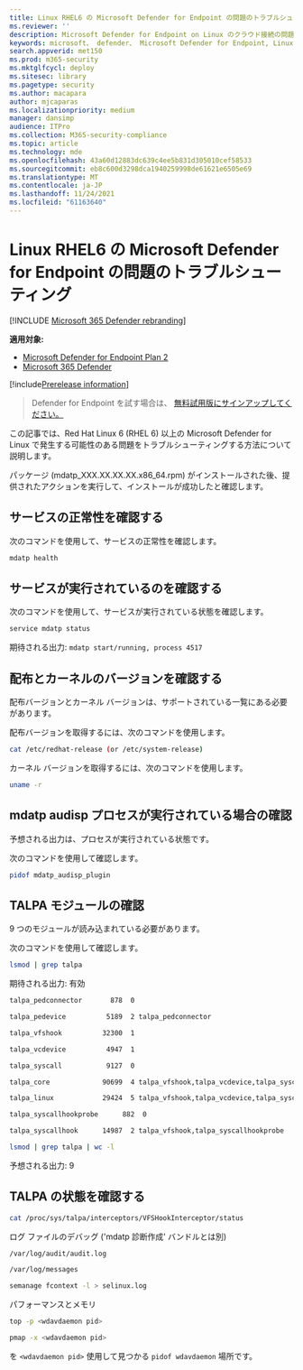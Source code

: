 ```yaml
---
title: Linux RHEL6 の Microsoft Defender for Endpoint の問題のトラブルシューティング
ms.reviewer: ''
description: Microsoft Defender for Endpoint on Linux のクラウド接続の問題のトラブルシューティング
keywords: microsoft、 defender、 Microsoft Defender for Endpoint, Linux, cloud, connectivity, communication
search.appverid: met150
ms.prod: m365-security
ms.mktglfcycl: deploy
ms.sitesec: library
ms.pagetype: security
ms.author: macapara
author: mjcaparas
ms.localizationpriority: medium
manager: dansimp
audience: ITPro
ms.collection: M365-security-compliance
ms.topic: article
ms.technology: mde
ms.openlocfilehash: 43a60d12883dc639c4ee5b831d305010cef58533
ms.sourcegitcommit: eb8c600d3298dca1940259998de61621e6505e69
ms.translationtype: MT
ms.contentlocale: ja-JP
ms.lasthandoff: 11/24/2021
ms.locfileid: "61163640"
---
```

# <a name="troubleshoot-issues-for-microsoft-defender-for-endpoint-on-linux-rhel6"></a>Linux RHEL6 の Microsoft Defender for Endpoint の問題のトラブルシューティング

[!INCLUDE [Microsoft 365 Defender rebranding](../../includes/microsoft-defender.md)]

**適用対象:**
- [Microsoft Defender for Endpoint Plan 2](https://go.microsoft.com/fwlink/p/?linkid=2154037)
- [Microsoft 365 Defender](https://go.microsoft.com/fwlink/?linkid=2118804)

[!include[Prerelease information](../../includes/prerelease.md)]

> Defender for Endpoint を試す場合は、 [無料試用版にサインアップしてください。](https://signup.microsoft.com/create-account/signup?products=7f379fee-c4f9-4278-b0a1-e4c8c2fcdf7e&ru=https://aka.ms/MDEp2OpenTrial?ocid=docs-wdatp-investigateip-abovefoldlink)

この記事では、Red Hat Linux 6 (RHEL 6) 以上の Microsoft Defender for Linux で発生する可能性のある問題をトラブルシューティングする方法について説明します。 

パッケージ (mdatp_XXX.XX.XX.XX.x86_64.rpm) がインストールされた後、提供されたアクションを実行して、インストールが成功したと確認します。 


## <a name="check-the-service-health"></a>サービスの正常性を確認する

次のコマンドを使用して、サービスの正常性を確認します。

```bash
mdatp health 
```

## <a name="verify-that-the-service-is-running"></a>サービスが実行されているのを確認する

次のコマンドを使用して、サービスが実行されている状態を確認します。

```bash
service mdatp status 
```

期待される出力: `mdatp start/running, process 4517`

## <a name="verify-the-distribution-and-kernel-version"></a>配布とカーネルのバージョンを確認する
配布バージョンとカーネル バージョンは、サポートされている一覧にある必要があります。

配布バージョンを取得するには、次のコマンドを使用します。

```bash
cat /etc/redhat-release (or /etc/system-release) 
```

カーネル バージョンを取得するには、次のコマンドを使用します。

```bash
uname -r
```
## <a name="check-if-mdatp-audisp-process-is-running"></a>mdatp audisp プロセスが実行されている場合の確認 
予想される出力は、プロセスが実行されている状態です。

次のコマンドを使用して確認します。

```bash
pidof mdatp_audisp_plugin 
```

## <a name="check-talpa-modules"></a>TALPA モジュールの確認
9 つのモジュールが読み込まれている必要があります。 

次のコマンドを使用して確認します。

```bash
lsmod | grep talpa
```

期待される出力: 有効

```bash
talpa_pedconnector       878  0 

talpa_pedevice          5189  2 talpa_pedconnector 

talpa_vfshook          32300  1 

talpa_vcdevice          4947  1 

talpa_syscall           9127  0 

talpa_core             90699  4 talpa_vfshook,talpa_vcdevice,talpa_syscall 

talpa_linux            29424  5 talpa_vfshook,talpa_vcdevice,talpa_syscall,talpa_core 

talpa_syscallhookprobe      882  0 

talpa_syscallhook      14987  2 talpa_vfshook,talpa_syscallhookprobe 
```


```bash
lsmod | grep talpa | wc -l 
```

予想される出力: 9

## <a name="check-talpa-status"></a>TALPA の状態を確認する

```bash
cat /proc/sys/talpa/interceptors/VFSHookInterceptor/status 
```

ログ ファイルのデバッグ ('mdatp 診断作成' バンドルとは別) 

```bash
/var/log/audit/audit.log 

/var/log/messages 

semanage fcontext -l > selinux.log 
```
 

パフォーマンスとメモリ 

```bash
top -p <wdavdaemon pid>      

pmap -x <wdavdaemon pid> 
```

を `<wdavdaemon pid>` 使用して見つかる `pidof wdavdaemon` 場所です。

